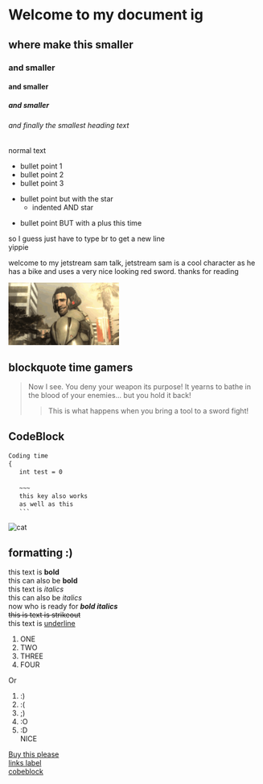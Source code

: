 # Welcome to my document ig
## where make this smaller 
### and smaller
#### and smaller
##### and smaller
###### and finally the smallest heading text

normal text 

- bullet point 1
- bullet point 2
- bullet point 3
* bullet point but with the star 
	* indented AND star 
+ bullet point BUT with a plus this time

so I guess just have to type br to get a new line <br> 
yippie

<p>welcome to my jetstream sam talk, jetstream sam is a cool character as he has a bike and uses a very nice looking red sword. thanks for reading</p>

 ![yeehaw](metal-gear-rising-mgr.gif)

 ## blockquote time gamers 

 > Now I see. You deny your weapon its purpose! It yearns to bathe in the blood of your enemies... but you hold it back!
 >> This is what happens when you bring a tool to a sword fight!

 ## CodeBlock

 ```
 Coding time
 {
	int test = 0

	~~~
	this key also works
	as well as this 
	```
```
	

![cat](Cat.gif)

## formatting :)

this text is **bold** <br>
this can also be __bold__ <br>
this text is *italics* <br>
this can also be _italics_ <br>
now who is ready for ***bold italics*** <br>
~~this is text is strikeout~~ <br>
this text is <ins>underline</ins>

<ol>
	<li> ONE </li>
	<li> TWO </li>
	<li> THREE </li>
	<li> FOUR </li>

</ol>

Or <br>
1. :)
2. :(
3. ;)
4. :O
5. :D <br>
NICE<br>

[Buy this please](https://www.playstation.com/en-au/games/bloodborne/) <br>
[links label](#links)<br>
[cobeblock](#codeblock)<br>

